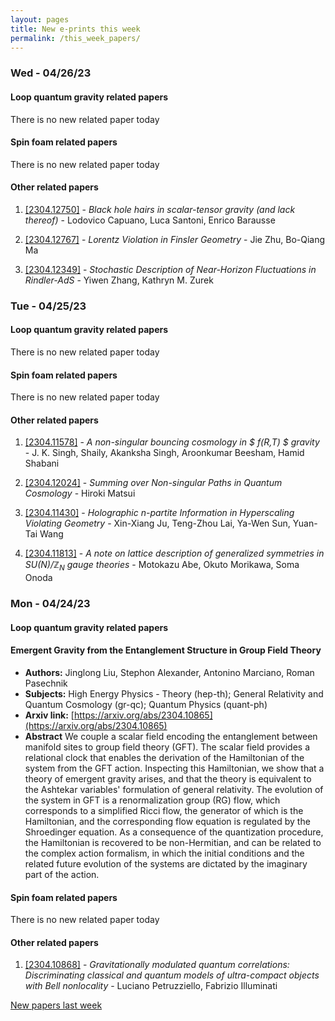 ```yaml
---
layout: pages
title: New e-prints this week
permalink: /this_week_papers/
---
```




### Wed - 04/26/23

#### Loop quantum gravity related papers

There is no new related paper today 

#### Spin foam related papers

There is no new related paper today 



#### Other related papers

1. [[2304.12750]](https://arxiv.org/abs/2304.12750) - *Black hole hairs in scalar-tensor gravity (and lack thereof)* - Lodovico Capuano, Luca Santoni, Enrico Barausse

1. [[2304.12767]](https://arxiv.org/abs/2304.12767) - *Lorentz Violation in Finsler Geometry* - Jie Zhu, Bo-Qiang Ma

1. [[2304.12349]](https://arxiv.org/abs/2304.12349) - *Stochastic Description of Near-Horizon Fluctuations in Rindler-AdS* - Yiwen Zhang, Kathryn M. Zurek



### Tue - 04/25/23

#### Loop quantum gravity related papers

There is no new related paper today 

#### Spin foam related papers

There is no new related paper today 



#### Other related papers

1. [[2304.11578]](https://arxiv.org/abs/2304.11578) - *A non-singular bouncing cosmology in $ f(R,T) $ gravity* - J. K. Singh, Shaily, Akanksha Singh, Aroonkumar Beesham, Hamid Shabani

1. [[2304.12024]](https://arxiv.org/abs/2304.12024) - *Summing over Non-singular Paths in Quantum Cosmology* - Hiroki Matsui

1. [[2304.11430]](https://arxiv.org/abs/2304.11430) - *Holographic n-partite Information in Hyperscaling Violating Geometry* - Xin-Xiang Ju, Teng-Zhou Lai, Ya-Wen Sun, Yuan-Tai Wang

1. [[2304.11813]](https://arxiv.org/abs/2304.11813) - *A note on lattice description of generalized symmetries in  $SU(N)/\mathbb{Z}_N$ gauge theories* - Motokazu Abe, Okuto Morikawa, Soma Onoda



### Mon - 04/24/23

#### Loop quantum gravity related papers

#### **Emergent Gravity from the Entanglement Structure in Group Field Theory**
 - **Authors:** Jinglong Liu, Stephon Alexander, Antonino Marciano, Roman Pasechnik
 - **Subjects:** High Energy Physics - Theory (hep-th); General Relativity and Quantum Cosmology (gr-qc); Quantum Physics (quant-ph)
 - **Arxiv link:** [https://arxiv.org/abs/2304.10865](https://arxiv.org/abs/2304.10865)
 - **Abstract**
 We couple a scalar field encoding the entanglement between manifold sites to group field theory (GFT). The scalar field provides a relational clock that enables the derivation of the Hamiltonian of the system from the GFT action. Inspecting this Hamiltonian, we show that a theory of emergent gravity arises, and that the theory is equivalent to the Ashtekar variables' formulation of general relativity. The evolution of the system in GFT is a renormalization group (RG) flow, which corresponds to a simplified Ricci flow, the generator of which is the Hamiltonian, and the corresponding flow equation is regulated by the Shroedinger equation. As a consequence of the quantization procedure, the Hamiltonian is recovered to be non-Hermitian, and can be related to the complex action formalism, in which the initial conditions and the related future evolution of the systems are dictated by the imaginary part of the action. 

#### Spin foam related papers

There is no new related paper today 



#### Other related papers

1. [[2304.10868]](https://arxiv.org/abs/2304.10868) - *Gravitationally modulated quantum correlations: Discriminating classical  and quantum models of ultra-compact objects with Bell nonlocality* - Luciano Petruzziello, Fabrizio Illuminati






[New papers last week]({{site.url}}/archived/weekly/pre-prints/2023/04/24/archived_weekly_papers.html)